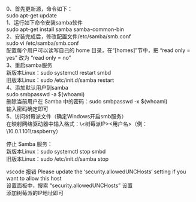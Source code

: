 0、首先更新源，命令如下：  
sudo apt-get update  
1、运行如下命令安装samba软件  
sudo apt-get install samba samba-common-bin  
2、安装完成后，修改配置文件/etc/samba/smb.conf  
sudo vi /etc/samba/smb.conf  
配置每个用户可以读写自己的 home 目录，在“[homes]”节中，把 “read only = yes” 改为 “read only = no”   
3、重启samba服务  
新版本Linux：sudo systemctl restart smbd  
旧版本Linux：sudo /etc/init.d/samba restart  
4、添加默认用户到samba  
sudo smbpasswd -a $(whoami)  
删除当前用户在 Samba 中的密码：sudo smbpasswd -x $(whoami)  
输入密码确定即可  
5、访问树莓派文件（确定Windows开启smb服务）  
在映射网络驱动器中输入格式：\\<树莓派IP>\<用户名>（例：\\10.0.1.101\raspberry）  

停止 Samba 服务：  
新版本Linux：sudo systemctl stop smbd  
旧版本Linux：sudo /etc/init.d/samba stop  

vscode 报错 Please update the ‘security.allowedUNCHosts‘ setting if you want to allow this host  
设置面板中，搜索 “security.allowedUNCHosts” 设置  
添加树莓派的IP地址即可  
